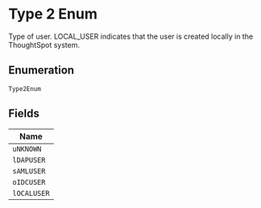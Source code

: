 
# Type 2 Enum

Type of user. LOCAL_USER indicates that the user is created locally in the ThoughtSpot system.

## Enumeration

`Type2Enum`

## Fields

| Name |
|  --- |
| `uNKNOWN` |
| `lDAPUSER` |
| `sAMLUSER` |
| `oIDCUSER` |
| `lOCALUSER` |

